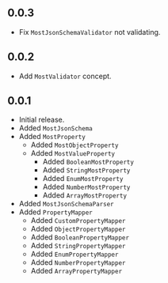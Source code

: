 ## 0.0.3
- Fix `MostJsonSchemaValidator` not validating.

## 0.0.2
- Add `MostValidator` concept.

## 0.0.1

- Initial release.
- Added `MostJsonSchema`
- Added `MostProperty`
  - Added `MostObjectProperty`
  - Added `MostValueProperty`
    - Added `BooleanMostProperty`
    - Added `StringMostProperty`
    - Added `EnumMostProperty`
    - Added `NumberMostProperty`
    - Added `ArrayMostProperty`
- Added `MostJsonSchemaParser`
- Added `PropertyMapper`
  - Added `CustomPropertyMapper` 
  - Added `ObjectPropertyMapper`
  - Added `BooleanPropertyMapper`
  - Added `StringPropertyMapper`
  - Added `EnumPropertyMapper`
  - Added `NumberPropertyMapper`
  - Added `ArrayPropertyMapper`

